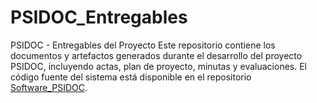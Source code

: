 # PSIDOC_Entregables
 PSIDOC - Entregables del Proyecto  Este repositorio contiene los documentos y artefactos generados durante el desarrollo del proyecto PSIDOC, incluyendo actas, plan de proyecto, minutas y evaluaciones. El código fuente del sistema está disponible en el repositorio [Software_PSIDOC](https://github.com/arnoldboyy/Software_PSIDOC).
